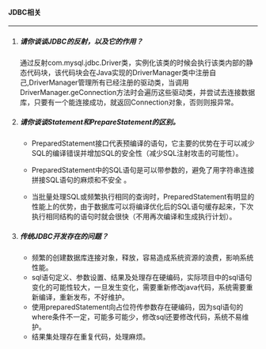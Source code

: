 #### JDBC相关

***

1. ##### 请你谈谈JDBC的反射，以及它的作用？

   通过反射com.mysql.jdbc.Driver类，实例化该类的时候会执行该类内部的静态代码块，该代码块会在Java实现的DriverManager类中注册自己,DriverManager管理所有已经注册的驱动类，当调用DriverManager.geConnection方法时会遍历这些驱动类，并尝试去连接数据库，只要有一个能连接成功，就返回Connection对象，否则则报异常。 

2. ##### 请你谈谈Statement和PrepareStatement的区别。

   - PreparedStatement接口代表预编译的语句，它主要的优势在于可以减少SQL的编译错误并增加SQL的安全性（减少SQL注射攻击的可能性）。
   
   - PreparedStatement中的SQL语句是可以带参数的，避免了用字符串连接拼接SQL语句的麻烦和不安全  。
   - 当批量处理SQL或频繁执行相同的查询时，PreparedStatement有明显的性能上的优势，由于数据库可以将编译优化后的SQL语句缓存起来，下次执行相同结构的语句时就会很快（不用再次编译和生成执行计划）。 
   
3. ##### 传统JDBC开发存在的问题？

   - 频繁的创建数据库连接对象，释放，容易造成系统资源的浪费，影响系统性能。
   - sql语句定义、参数设置、结果及处理存在硬编码，实际项目中的sql语句变化的可能性较大，一旦发生变化，需要重新修改java代码，系统需要重新编译，重新发布，不好维护。
   - 使用preparedStatement向占位符传参数存在硬编码，因为sql语句的where条件不一定，可能多可能少，修改sql还要修改代码，系统不易维护。
   - 结果集处理存在重复代码，处理麻烦。

